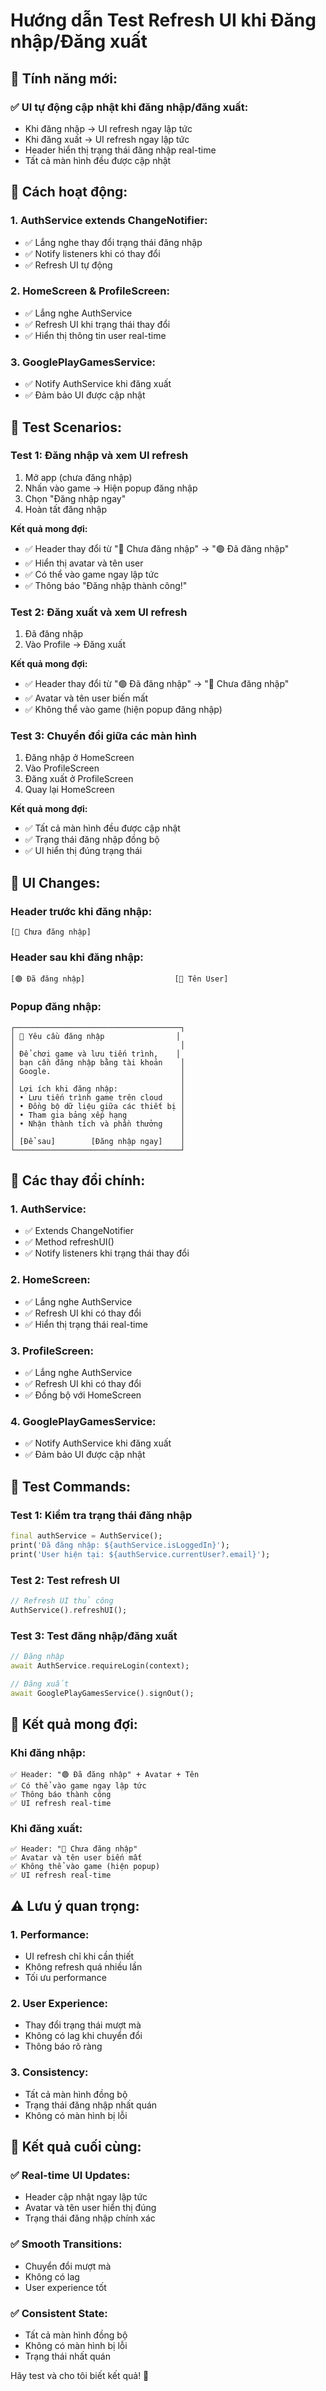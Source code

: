 # Hướng dẫn Test Refresh UI khi Đăng nhập/Đăng xuất

## 🎯 **Tính năng mới:**

### **✅ UI tự động cập nhật khi đăng nhập/đăng xuất:**
- Khi đăng nhập → UI refresh ngay lập tức
- Khi đăng xuất → UI refresh ngay lập tức
- Header hiển thị trạng thái đăng nhập real-time
- Tất cả màn hình đều được cập nhật

## 🔄 **Cách hoạt động:**

### **1. AuthService extends ChangeNotifier:**
- ✅ Lắng nghe thay đổi trạng thái đăng nhập
- ✅ Notify listeners khi có thay đổi
- ✅ Refresh UI tự động

### **2. HomeScreen & ProfileScreen:**
- ✅ Lắng nghe AuthService
- ✅ Refresh UI khi trạng thái thay đổi
- ✅ Hiển thị thông tin user real-time

### **3. GooglePlayGamesService:**
- ✅ Notify AuthService khi đăng xuất
- ✅ Đảm bảo UI được cập nhật

## 🧪 **Test Scenarios:**

### **Test 1: Đăng nhập và xem UI refresh**
1. Mở app (chưa đăng nhập)
2. Nhấn vào game → Hiện popup đăng nhập
3. Chọn "Đăng nhập ngay"
4. Hoàn tất đăng nhập

**Kết quả mong đợi:**
- ✅ Header thay đổi từ "🔴 Chưa đăng nhập" → "🟢 Đã đăng nhập"
- ✅ Hiển thị avatar và tên user
- ✅ Có thể vào game ngay lập tức
- ✅ Thông báo "Đăng nhập thành công!"

### **Test 2: Đăng xuất và xem UI refresh**
1. Đã đăng nhập
2. Vào Profile → Đăng xuất

**Kết quả mong đợi:**
- ✅ Header thay đổi từ "🟢 Đã đăng nhập" → "🔴 Chưa đăng nhập"
- ✅ Avatar và tên user biến mất
- ✅ Không thể vào game (hiện popup đăng nhập)

### **Test 3: Chuyển đổi giữa các màn hình**
1. Đăng nhập ở HomeScreen
2. Vào ProfileScreen
3. Đăng xuất ở ProfileScreen
4. Quay lại HomeScreen

**Kết quả mong đợi:**
- ✅ Tất cả màn hình đều được cập nhật
- ✅ Trạng thái đăng nhập đồng bộ
- ✅ UI hiển thị đúng trạng thái

## 📱 **UI Changes:**

### **Header trước khi đăng nhập:**
```
[🔴 Chưa đăng nhập]
```

### **Header sau khi đăng nhập:**
```
[🟢 Đã đăng nhập]                    [👤 Tên User]
```

### **Popup đăng nhập:**
```
┌─────────────────────────────────────┐
│ 🔑 Yêu cầu đăng nhập                │
│                                     │
│ Để chơi game và lưu tiến trình,    │
│ bạn cần đăng nhập bằng tài khoản    │
│ Google.                             │
│                                     │
│ Lợi ích khi đăng nhập:              │
│ • Lưu tiến trình game trên cloud    │
│ • Đồng bộ dữ liệu giữa các thiết bị │
│ • Tham gia bảng xếp hạng            │
│ • Nhận thành tích và phần thưởng    │
│                                     │
│ [Để sau]        [Đăng nhập ngay]    │
└─────────────────────────────────────┘
```

## 🔧 **Các thay đổi chính:**

### **1. AuthService:**
- ✅ Extends ChangeNotifier
- ✅ Method refreshUI()
- ✅ Notify listeners khi trạng thái thay đổi

### **2. HomeScreen:**
- ✅ Lắng nghe AuthService
- ✅ Refresh UI khi có thay đổi
- ✅ Hiển thị trạng thái real-time

### **3. ProfileScreen:**
- ✅ Lắng nghe AuthService
- ✅ Refresh UI khi có thay đổi
- ✅ Đồng bộ với HomeScreen

### **4. GooglePlayGamesService:**
- ✅ Notify AuthService khi đăng xuất
- ✅ Đảm bảo UI được cập nhật

## 🚀 **Test Commands:**

### **Test 1: Kiểm tra trạng thái đăng nhập**
```dart
final authService = AuthService();
print('Đã đăng nhập: ${authService.isLoggedIn}');
print('User hiện tại: ${authService.currentUser?.email}');
```

### **Test 2: Test refresh UI**
```dart
// Refresh UI thủ công
AuthService().refreshUI();
```

### **Test 3: Test đăng nhập/đăng xuất**
```dart
// Đăng nhập
await AuthService.requireLogin(context);

// Đăng xuất
await GooglePlayGamesService().signOut();
```

## 📝 **Kết quả mong đợi:**

### **Khi đăng nhập:**
```
✅ Header: "🟢 Đã đăng nhập" + Avatar + Tên
✅ Có thể vào game ngay lập tức
✅ Thông báo thành công
✅ UI refresh real-time
```

### **Khi đăng xuất:**
```
✅ Header: "🔴 Chưa đăng nhập"
✅ Avatar và tên user biến mất
✅ Không thể vào game (hiện popup)
✅ UI refresh real-time
```

## ⚠️ **Lưu ý quan trọng:**

### **1. Performance:**
- UI refresh chỉ khi cần thiết
- Không refresh quá nhiều lần
- Tối ưu performance

### **2. User Experience:**
- Thay đổi trạng thái mượt mà
- Không có lag khi chuyển đổi
- Thông báo rõ ràng

### **3. Consistency:**
- Tất cả màn hình đồng bộ
- Trạng thái đăng nhập nhất quán
- Không có màn hình bị lỗi

## 🎯 **Kết quả cuối cùng:**

### **✅ Real-time UI Updates:**
- Header cập nhật ngay lập tức
- Avatar và tên user hiển thị đúng
- Trạng thái đăng nhập chính xác

### **✅ Smooth Transitions:**
- Chuyển đổi mượt mà
- Không có lag
- User experience tốt

### **✅ Consistent State:**
- Tất cả màn hình đồng bộ
- Không có màn hình bị lỗi
- Trạng thái nhất quán

Hãy test và cho tôi biết kết quả! 🚀 